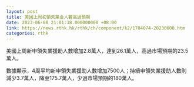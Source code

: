 ```yaml
---
layout: post
title: 美國上周初領失業金人數高過預期
date: 2023-06-08 21:01:38.000000000 +08:00
link: https://news.rthk.hk/rthk/ch/component/k2/1704074-20230608.htm
categories: rthk
---
```


美國上周新申領失業援助人數增加2.8萬人，達到26.1萬人，高過市場預期的23.5萬人。

數據顯示，4周平均新申領失業援助人數增加7500人；持續申領失業援助人數則減少3.7萬人，降至175.7萬人，少過市場預期的180萬人。
